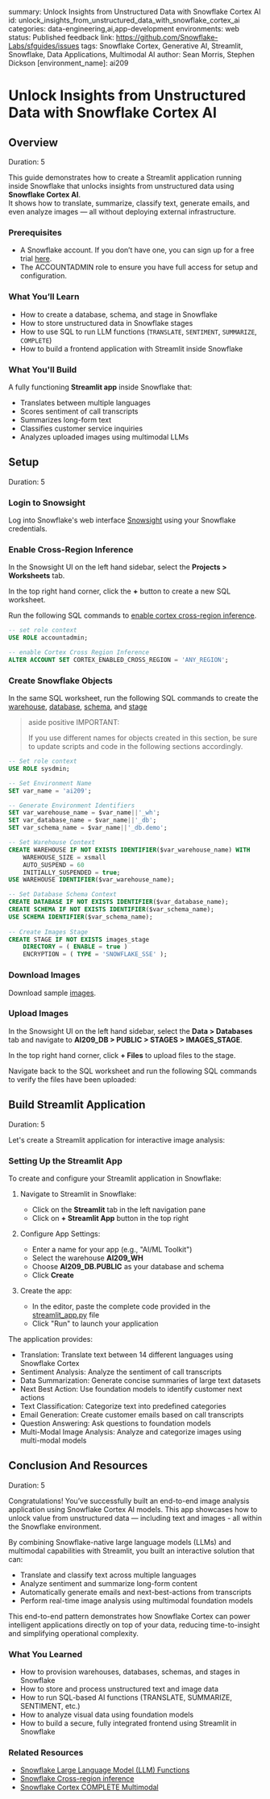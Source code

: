 summary: Unlock Insights from Unstructured Data with Snowflake Cortex AI
id: unlock_insights_from_unstructured_data_with_snowflake_cortex_ai
categories: data-engineering,ai,app-development
environments: web
status: Published
feedback link: https://github.com/Snowflake-Labs/sfguides/issues
tags: Snowflake Cortex, Generative AI, Streamlit, Snowflake, Data Applications, Multimodal AI
author: Sean Morris, Stephen Dickson
[environment_name]: ai209

# Unlock Insights from Unstructured Data with Snowflake Cortex AI
<!-- ------------------------ -->
## Overview

Duration: 5

This guide demonstrates how to create a Streamlit application running inside Snowflake that unlocks insights from unstructured data using **Snowflake Cortex AI**.  
It shows how to translate, summarize, classify text, generate emails, and even analyze images — all without deploying external infrastructure.

### Prerequisites
- A Snowflake account. If you don’t have one, you can sign up for a free trial [here](https://signup.snowflake.com/).
- The ACCOUNTADMIN role to ensure you have full access for setup and configuration.

### What You’ll Learn
- How to create a database, schema, and stage in Snowflake
- How to store unstructured data in Snowflake stages
- How to use SQL to run LLM functions (`TRANSLATE`, `SENTIMENT`, `SUMMARIZE`, `COMPLETE`)
- How to build a frontend application with Streamlit inside Snowflake

### What You'll Build
A fully functioning **Streamlit app** inside Snowflake that:
- Translates between multiple languages
- Scores sentiment of call transcripts
- Summarizes long-form text
- Classifies customer service inquiries
- Analyzes uploaded images using multimodal LLMs

<!-- ------------------------ -->
## Setup

Duration: 5

### Login to Snowsight

Log into Snowflake's web interface [Snowsight](https://docs.snowflake.com/en/user-guide/ui-snowsight.html#) using your Snowflake credentials.

### Enable Cross-Region Inference

In the Snowsight UI on the left hand sidebar, select the **Projects > Worksheets** tab.

In the top right hand corner, click the **+** button to create a new SQL worksheet.

Run the following SQL commands to [enable cortex cross-region inference](https://docs.snowflake.com/en/user-guide/snowflake-cortex/cross-region-inference.html).

```sql
-- set role context
USE ROLE accountadmin;

-- enable Cortex Cross Region Inference
ALTER ACCOUNT SET CORTEX_ENABLED_CROSS_REGION = 'ANY_REGION';
```

### Create Snowflake Objects

In the same SQL worksheet, run the following SQL commands to create the [warehouse](https://docs.snowflake.com/en/sql-reference/sql/create-warehouse.html), [database](https://docs.snowflake.com/en/sql-reference/sql/create-database.html), [schema](https://docs.snowflake.com/en/sql-reference/sql/create-schema.html), and [stage](https://docs.snowflake.com/en/sql-reference/sql/create-stage.html)

> aside positive
> IMPORTANT:
> 
> If you use different names for objects created in this section, be sure to update scripts and code in the following sections accordingly.

```sql
-- Set role context
USE ROLE sysdmin;

-- Set Environment Name
SET var_name = 'ai209';

-- Generate Environment Identifiers
SET var_warehouse_name = $var_name||'_wh';
SET var_database_name = $var_name||'_db';
SET var_schema_name = $var_name||'_db.demo';

-- Set Warehouse Context
CREATE WAREHOUSE IF NOT EXISTS IDENTIFIER($var_warehouse_name) WITH
    WAREHOUSE_SIZE = xsmall
    AUTO_SUSPEND = 60
    INITIALLY_SUSPENDED = true;
USE WAREHOUSE IDENTIFIER($var_warehouse_name);

-- Set Database Schema Context
CREATE DATABASE IF NOT EXISTS IDENTIFIER($var_database_name);
CREATE SCHEMA IF NOT EXISTS IDENTIFIER($var_schema_name);
USE SCHEMA IDENTIFIER($var_schema_name);
    
-- Create Images Stage
CREATE STAGE IF NOT EXISTS images_stage
    DIRECTORY = ( ENABLE = true )
    ENCRYPTION = ( TYPE = 'SNOWFLAKE_SSE' );
```

### Download Images

Download sample [images](https://github.com/Snowflake-Labs/sfguide-unlock-insights-from-unstructured-data-with-snowflake-cortex-ai/tree/main/images).

### Upload Images

In the Snowsight UI on the left hand sidebar, select the **Data > Databases** tab and navigate to **AI209_DB > PUBLIC > STAGES > IMAGES_STAGE**.

In the top right hand corner, click **+ Files** to upload files to the stage.

Navigate back to the SQL worksheet and run the following SQL commands to verify the files have been uploaded:

<!-- ------------------------ -->
## Build Streamlit Application

Duration: 5

Let's create a Streamlit application for interactive image analysis:

### Setting Up the Streamlit App

To create and configure your Streamlit application in Snowflake:

1. Navigate to Streamlit in Snowflake:
   * Click on the **Streamlit** tab in the left navigation pane
   * Click on **+ Streamlit App** button in the top right

2. Configure App Settings:
   * Enter a name for your app (e.g., "AI/ML Toolkit")
   * Select the warehouse **AI209_WH**
   * Choose **AI209_DB.PUBLIC** as your database and schema
   * Click **Create**

3. Create the app:
   * In the editor, paste the complete code provided in the [streamlit_app.py](https://github.com/Snowflake-Labs/sfguide-unlock-insights-from-unstructured-data-with-snowflake-cortex-ai/blob/main/streamlit_app.py) file
   * Click "Run" to launch your application

The application provides:
- Translation: Translate text between 14 different languages using Snowflake Cortex
- Sentiment Analysis: Analyze the sentiment of call transcripts
- Data Summarization: Generate concise summaries of large text datasets
- Next Best Action: Use foundation models to identify customer next actions
- Text Classification: Categorize text into predefined categories
- Email Generation: Create customer emails based on call transcripts
- Question Answering: Ask questions to foundation models
- Multi-Modal Image Analysis: Analyze and categorize images using multi-modal models

<!-- ------------------------ -->
## Conclusion And Resources

Duration: 5

Congratulations! You’ve successfully built an end-to-end image analysis application using Snowflake Cortex AI models. This app showcases how to unlock value from unstructured data — including text and images - all within the Snowflake environment.

By combining Snowflake-native large language models (LLMs) and multimodal capabilities with Streamlit, you built an interactive solution that can:
- Translate and classify text across multiple languages
- Analyze sentiment and summarize long-form content
- Automatically generate emails and next-best-actions from transcripts
- Perform real-time image analysis using multimodal foundation models

This end-to-end pattern demonstrates how Snowflake Cortex can power intelligent applications directly on top of your data, reducing time-to-insight and simplifying operational complexity.

### What You Learned
- How to provision warehouses, databases, schemas, and stages in Snowflake
- How to store and process unstructured text and image data
- How to run SQL-based AI functions (TRANSLATE, SUMMARIZE, SENTIMENT, etc.)
- How to analyze visual data using foundation models
- How to build a secure, fully integrated frontend using Streamlit in Snowflake

### Related Resources
- [Snowflake Large Language Model (LLM) Functions](https://docs.snowflake.com/en/user-guide/snowflake-cortex/llm-functions)
- [Snowflake Cross-region inference](https://docs.snowflake.com/en/user-guide/snowflake-cortex/cross-region-inference)
- [Snowflake Cortex COMPLETE Multimodal](https://docs.snowflake.com/en/user-guide/snowflake-cortex/complete-multimodal)
